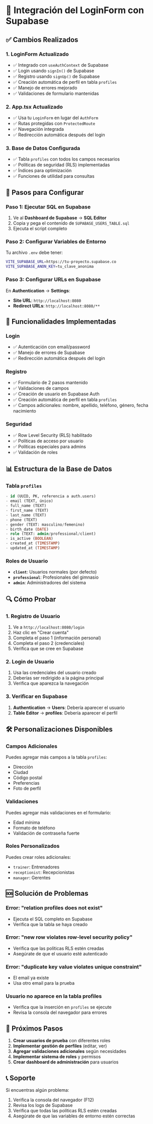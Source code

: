 # 🚀 Integración del LoginForm con Supabase

## ✅ Cambios Realizados

### 1. **LoginForm Actualizado**
- ✅ Integrado con `useAuthContext` de Supabase
- ✅ Login usando `signIn()` de Supabase
- ✅ Registro usando `signUp()` de Supabase
- ✅ Creación automática de perfil en tabla `profiles`
- ✅ Manejo de errores mejorado
- ✅ Validaciones de formulario mantenidas

### 2. **App.tsx Actualizado**
- ✅ Usa tu `LoginForm` en lugar del `AuthForm`
- ✅ Rutas protegidas con `ProtectedRoute`
- ✅ Navegación integrada
- ✅ Redirección automática después del login

### 3. **Base de Datos Configurada**
- ✅ Tabla `profiles` con todos los campos necesarios
- ✅ Políticas de seguridad (RLS) implementadas
- ✅ Índices para optimización
- ✅ Funciones de utilidad para consultas

## 🔧 Pasos para Configurar

### **Paso 1: Ejecutar SQL en Supabase**

1. Ve al **Dashboard de Supabase** → **SQL Editor**
2. Copia y pega el contenido de `SUPABASE_USERS_TABLE.sql`
3. Ejecuta el script completo

### **Paso 2: Configurar Variables de Entorno**

Tu archivo `.env` debe tener:
```bash
VITE_SUPABASE_URL=https://tu-proyecto.supabase.co
VITE_SUPABASE_ANON_KEY=tu_clave_anonima
```

### **Paso 3: Configurar URLs en Supabase**

En **Authentication** → **Settings**:
- **Site URL**: `http://localhost:8080`
- **Redirect URLs**: `http://localhost:8080/**`

## 🎯 Funcionalidades Implementadas

### **Login**
- ✅ Autenticación con email/password
- ✅ Manejo de errores de Supabase
- ✅ Redirección automática después del login

### **Registro**
- ✅ Formulario de 2 pasos mantenido
- ✅ Validaciones de campos
- ✅ Creación de usuario en Supabase Auth
- ✅ Creación automática de perfil en tabla `profiles`
- ✅ Campos adicionales: nombre, apellido, teléfono, género, fecha nacimiento

### **Seguridad**
- ✅ Row Level Security (RLS) habilitado
- ✅ Políticas de acceso por usuario
- ✅ Políticas especiales para admins
- ✅ Validación de roles

## 📊 Estructura de la Base de Datos

### **Tabla `profiles`**
```sql
- id (UUID, PK, referencia a auth.users)
- email (TEXT, único)
- full_name (TEXT)
- first_name (TEXT)
- last_name (TEXT)
- phone (TEXT)
- gender (TEXT: masculino/femenino)
- birth_date (DATE)
- role (TEXT: admin/professional/client)
- is_active (BOOLEAN)
- created_at (TIMESTAMP)
- updated_at (TIMESTAMP)
```

### **Roles de Usuario**
- **`client`**: Usuarios normales (por defecto)
- **`professional`**: Profesionales del gimnasio
- **`admin`**: Administradores del sistema

## 🔍 Cómo Probar

### **1. Registro de Usuario**
1. Ve a `http://localhost:8080/login`
2. Haz clic en "Crear cuenta"
3. Completa el paso 1 (información personal)
4. Completa el paso 2 (credenciales)
5. Verifica que se cree en Supabase

### **2. Login de Usuario**
1. Usa las credenciales del usuario creado
2. Deberías ser redirigido a la página principal
3. Verifica que aparezca la navegación

### **3. Verificar en Supabase**
1. **Authentication** → **Users**: Debería aparecer el usuario
2. **Table Editor** → **profiles**: Debería aparecer el perfil

## 🛠️ Personalizaciones Disponibles

### **Campos Adicionales**
Puedes agregar más campos a la tabla `profiles`:
- Dirección
- Ciudad
- Código postal
- Preferencias
- Foto de perfil

### **Validaciones**
Puedes agregar más validaciones en el formulario:
- Edad mínima
- Formato de teléfono
- Validación de contraseña fuerte

### **Roles Personalizados**
Puedes crear roles adicionales:
- `trainer`: Entrenadores
- `receptionist`: Recepcionistas
- `manager`: Gerentes

## 🆘 Solución de Problemas

### **Error: "relation profiles does not exist"**
- Ejecuta el SQL completo en Supabase
- Verifica que la tabla se haya creado

### **Error: "new row violates row-level security policy"**
- Verifica que las políticas RLS estén creadas
- Asegúrate de que el usuario esté autenticado

### **Error: "duplicate key value violates unique constraint"**
- El email ya existe
- Usa otro email para la prueba

### **Usuario no aparece en la tabla profiles**
- Verifica que la inserción en `profiles` se ejecute
- Revisa la consola del navegador para errores

## 🚀 Próximos Pasos

1. **Crear usuarios de prueba** con diferentes roles
2. **Implementar gestión de perfiles** (editar, ver)
3. **Agregar validaciones adicionales** según necesidades
4. **Implementar sistema de roles** y permisos
5. **Crear dashboard de administración** para usuarios

## 📞 Soporte

Si encuentras algún problema:
1. Verifica la consola del navegador (F12)
2. Revisa los logs de Supabase
3. Verifica que todas las políticas RLS estén creadas
4. Asegúrate de que las variables de entorno estén correctas
